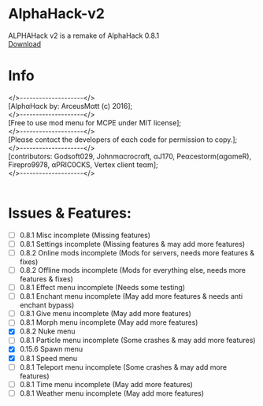 # AlphaHack-v2
ALPHAHack v2 is a remake of AlphaHack 0.8.1
<br />
[Download](https://arceusmatt.github.io/AlphaHack)
<br />
# Info
</>--------------------</><br />
[AlphαHαck by: ArceusMαtt (c) 2016];<br />
</>--------------------</><br />
[Free to use mod menu for MCPE under MIT license];<br />
</>--------------------</><br />
[Pleαse contαct the developers of eαch code for permission to copy.];<br />
</>--------------------</><br />
[contributors: Godsoft029, Johnmαcrocrαft, αJ170, Peαcestorm(αgαmeR), Firepro9978, αPRIC0CKS, Vertex client teαm];<br />
</>--------------------</><br />
<br />
# Issues & Features:
- [ ] 0.8.1 Misc incomplete (Missing features)
- [ ] 0.8.1 Settings incomplete (Missing features & may add more features)
- [ ] 0.8.2 Online mods incomplete (Mods for servers, needs more features & fixes)
- [ ] 0.8.2 Offline mods incomplete (Mods for everything else, needs more features & fixes)
- [ ] 0.8.1 Effect menu incomplete (Needs some testing)
- [ ] 0.8.1 Enchant menu incomplete (May add more features & needs anti enchant bypass)
- [ ] 0.8.1 Give menu incomplete (May add more features)
- [ ] 0.8.1 Morph menu incomplete (May add more features)
- [x] 0.8.2 Nuke menu
- [ ] 0.8.1 Particle menu incomplete (Some crashes & may add more features)
- [x] 0.15.6 Spawn menu
- [x] 0.8.1 Speed menu
- [ ] 0.8.1 Teleport menu incomplete (Some crashes & may add more features)
- [ ] 0.8.1 Time menu incomplete (May add more features)
- [ ] 0.8.1 Weather menu incomplete (May add more features)
